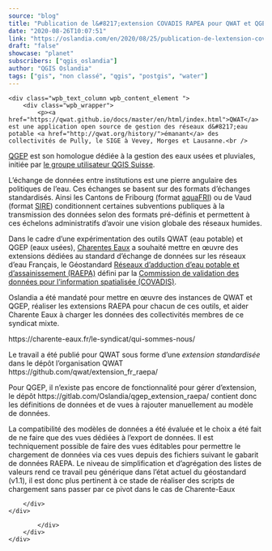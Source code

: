 ```yaml
---
source: "blog"
title: "Publication de l&#8217;extension COVADIS RAPEA pour QWAT et QGEP"
date: "2020-08-26T10:07:51"
link: "https://oslandia.com/en/2020/08/25/publication-de-lextension-covadis-rapea-pour-qwat-et-qgep/"
draft: "false"
showcase: "planet"
subscribers: ["qgis_oslandia"]
author: "QGIS Oslandia"
tags: ["gis", "non classé", "qgis", "postgis", "water"]
---
```


<div class="wpb_row vc_row-fluid vc_row standard_section   " id="fws_6789a282d4a71" style="padding-top: 0px; padding-bottom: 0px;"><div class="row-bg-wrap"><div class="inner-wrap"> <div class="row-bg    "></div></div> </div><div class="col span_12 dark left">
	<div class="vc_col-sm-12 wpb_column column_container vc_column_container col no-extra-padding">
		<div class="vc_column-inner">
			<div class="wpb_wrapper">
				
	<div class="wpb_text_column wpb_content_element ">
		<div class="wpb_wrapper">
			<p><a href="https://qwat.github.io/docs/master/en/html/index.html">QWAT</a> est une application open source de gestion des réseaux d&#8217;eau potable <a href="http://qwat.org/history/">émanant</a> des collectivités de Pully, le SIGE à Vevey, Morges et Lausanne.<br />
<a href="https://qgep.github.io/docs/fr/">QGEP</a> est son homologue dédiée à la gestion des eaux usées et pluviales, initiée par <a href="https://www.qgis.ch/fr">le groupe utilisateur QGIS Suisse</a>.</p>
<p>L&#8217;échange de données entre institutions est une pierre angulaire des politiques de l&#8217;eau. Ces échanges se basent sur des formats d&#8217;échanges standardisés. Ainsi les Cantons de Fribourg (format <a href="https://www.fr.ch/energie-agriculture-et-environnement/eau/aquafri-le-cadastre-des-infrastructures-deau-potable">aquaFRI</a>) ou de Vaud (format <a href="https://www.vd.ch/themes/environnement/eaux/eau-potable/systeme-dinformation-des-reseaux-deau-sire/">SIRE</a>) conditionnent certaines subventions publiques à la transmission des données selon des formats pré-définis et permettent à ces échelons administratifs d&#8217;avoir une vision globale des réseaux humides.</p>
<p>Dans le cadre d&#8217;une expérimentation des outils QWAT (eau potable) et QGEP (eaux usées), <a href="https://charente-eaux.fr/le-syndicat/qui-sommes-nous/">Charentes Eaux</a> a souhaité mettre en œuvre des extensions dédiées au standard d&#8217;échange de données sur les réseaux d&#8217;eau Français, le Géostandard <a href="http://www.geoinformations.developpement-durable.gouv.fr/geostandard-reseaux-d-adduction-d-eau-potable-et-d-a3478.html">Réseaux d’adduction d’eau potable et d’assainissement (RAEPA)</a> défini par la <a href="http://www.geoinformations.developpement-durable.gouv.fr/covadis-r425.html">Commission de validation des données pour l’information spatialisée (COVADIS)</a>.</p>
<p>Oslandia a été mandaté pour mettre en œuvre des instances de QWAT et QGEP, réaliser les extensions RAEPA pour chacun de ces outils, et aider Charente Eaux à charger les données des collectivités membres de ce syndicat mixte.</p>
<p>https://charente-eaux.fr/le-syndicat/qui-sommes-nous/</p>
<p>Le travail a été publié pour QWAT sous forme d&#8217;une <em>extension standardisée</em> dans le dépôt l&#8217;organisation QWAT https://github.com/qwat/extension_fr_raepa/</p>
<p>Pour QGEP, il n&#8217;existe pas encore de fonctionnalité pour gérer d&#8217;extension, le dépôt https://gitlab.com/Oslandia/qgep_extension_raepa/ contient donc les définitions de données et de vues à rajouter manuellement au modèle de données.</p>
<p>La compatibilité des modèles de données a été évaluée et le choix a été fait de ne faire que des vues dédiées à l&#8217;export de données. Il est techniquement possible de faire des vues éditables pour permettre le chargement de données via ces vues depuis des fichiers suivant le gabarit de données RAEPA. Le niveau de simplification et d&#8217;agrégation des listes de valeurs rend ce travail peu générique dans l&#8217;état actuel du géostandard (v1.1), il est donc plus pertinent à ce stade de réaliser des scripts de chargement sans passer par ce pivot dans le cas de Charente-Eaux</p>

		</div>
	</div>

			</div> 
		</div>
	</div> 
</div></div>
